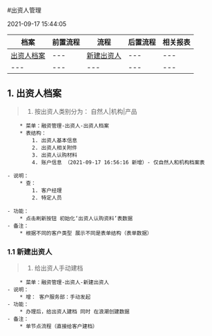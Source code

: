 #出资人管理
<div style="display:none">测试隐藏域------：F12可查看 浏览器页面不显示</div>
2021-09-17 15:44:05 

档案|前置流程 | 流程 | 后置流程|相关报表
---|---|---|---|---
[出资人档案](#czrda)|---|[新建出资人](#xjczr)|---|---
---|---|---|---|---


## 1. <span id = "czrda">出资人档案</span>
>1. 按出资人类别分为： 自然人|机构|产品

		* 菜单：融资管理-出资人-出资人档案
		* 表结构：
			1. 出资人基本信息
			2. 出资人相关附件
			3. 出资人认购材料
			4. 账户信息 （2021-09-17 16:56:16 新增）- 仅自然人和机构档案表
			
	- 说明：
		* 查：
			1. 客户经理
			2. 特定人员
		
	- 功能：
		* 点击刷新按钮 初始化‘出资人认购资料’表数据
	- 备注：
		* 根据不同的客户类型 展示不同是表单结构（表单数据）

### 1.1 <span id="xjczr">新建出资人</span>
> 1. 给出资人手动建档

		* 菜单：融资管理-出资人-新建出资人
	- 说明：
		* 增： 客户服务部：手动发起
	- 功能：
		* 办理后，给出资人建档 同时 在浪潮创建数据
	- 备注：
		* 单节点流程（直接给客户建档）


